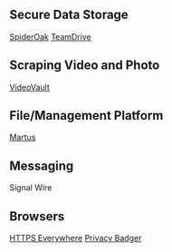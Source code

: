 ## Secure Data Storage
[SpiderOak](https://spideroak.com/)
[TeamDrive](https://www.teamdrive.com)


## Scraping Video and Photo
[VideoVault](https://www.bravenewtech.org/)

## File/Management Platform
[Martus](https://www.martus.org/)

## Messaging
Signal
Wire

## Browsers
[HTTPS Everywhere](https://chrome.google.com/webstore/detail/https-everywhere/gcbommkclmclpchllfjekcdonpmejbdp?hl=en)
[Privacy Badger](https://chrome.google.com/webstore/detail/privacy-badger/pkehgijcmpdhfbdbbnkijodmdjhbjlgp)

